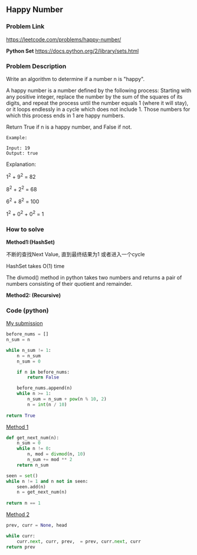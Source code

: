 ## Happy Number

### Problem Link
https://leetcode.com/problems/happy-number/

**Python Set**
https://docs.python.org/2/library/sets.html

### Problem Description 

Write an algorithm to determine if a number n is "happy".

A happy number is a number defined by the following process: Starting with any positive integer, replace the number by the sum of the squares of its digits, and repeat the process until the number equals 1 (where it will stay), or it loops endlessly in a cycle which does not include 1. Those numbers for which this process ends in 1 are happy numbers.

Return True if n is a happy number, and False if not.

```
Example:

Input: 19
Output: true
```
Explanation: 

1<sup>2</sup> + 9<sup>2</sup> = 82

8<sup>2</sup> + 2<sup>2</sup> = 68

6<sup>2</sup> + 8<sup>2</sup> = 100

1<sup>2</sup> + 0<sup>2</sup> + 0<sup>2</sup> = 1

### How to solve 

**Method1:(HashSet)** 

不断的查找Next Value, 直到最终结果为1 或者进入一个cycle

HashSet takes O(1) time

The divmod() method in python takes two numbers and returns a pair of numbers consisting of their quotient and remainder.

**Method2: (Recursive)** 



### Code (python)

[My submission](https://github.com/yanray/leetcode/blob/master/problems/0202_Happy_Number/0202_Happy_Number1.py)

```python
before_nums = []
n_sum = n

while n_sum != 1: 
    n = n_sum
    n_sum = 0

    if n in before_nums:
        return False

    before_nums.append(n)
    while n >= 1:
        n_sum = n_sum + pow(n % 10, 2)
        n = int(n / 10)
    
return True
```


[Method 1](https://github.com/yanray/leetcode/blob/master/problems/0202_Happy_Number/0202_Happy_Number2.py)

```python
def get_next_num(n):
    n_sum = 0
    while n != 0:
        n, mod = divmod(n, 10)
        n_sum += mod ** 2
    return n_sum

seen = set()
while n != 1 and n not in seen:
    seen.add(n)
    n = get_next_num(n)
    
return n == 1
```


[Method 2](https://github.com/yanray/leetcode/blob/master/problems/0202_Happy_Number/0202_Happy_Number3.py)

```python
prev, curr = None, head

while curr:
    curr.next, curr, prev,  = prev, curr.next, curr
return prev
```
